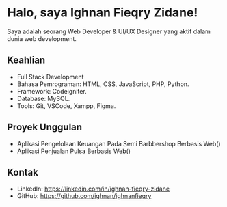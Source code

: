 # Halo, saya Ighnan Fieqry Zidane!
Saya adalah seorang Web Developer & UI/UX Designer yang aktif dalam dunia web development.

## Keahlian
- Full Stack Development
- Bahasa Pemrograman: HTML, CSS, JavaScript, PHP, Python.
- Framework: Codeigniter.
- Database: MySQL.
- Tools: Git, VSCode, Xampp, Figma.

## Proyek Unggulan
- Aplikasi Pengelolaan Keuangan Pada Semi Barbbershop Berbasis Web()
- Aplikasi Penjualan Pulsa Berbasis Web()

## Kontak
- LinkedIn: https://linkedin.com/in/ighnan-fieqry-zidane
- GitHub: https://github.com/ighnan/ighnanfieqry
